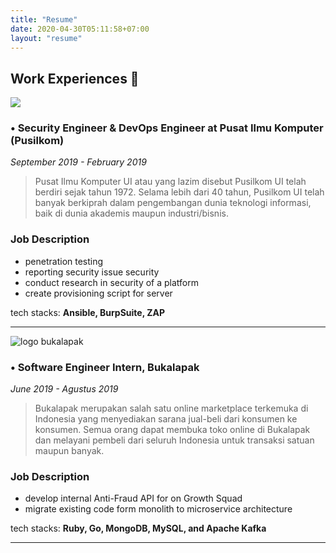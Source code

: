 ```yaml
---
title: "Resume"
date: 2020-04-30T05:11:58+07:00
layout: "resume"
---
```


## Work Experiences 💼

![](https://media-exp1.licdn.com/dms/image/C511BAQGblE4L4x6MDQ/company-background_10000/0?e=1589320800&v=beta&t=K6syQ7UjmGV1CXXeCjxu05Y_FrmSM2jqb7-I7B2k_Jg)
### • Security Engineer & DevOps Engineer at Pusat Ilmu Komputer (Pusilkom)

*September 2019 - February 2019*

> Pusat Ilmu Komputer UI atau yang lazim disebut Pusilkom UI telah berdiri sejak tahun 1972. Selama lebih dari 40 tahun, Pusilkom UI telah banyak berkiprah dalam pengembangan dunia teknologi informasi, baik di dunia akademis maupun industri/bisnis.

### Job Description

- penetration testing
- reporting security issue security
- conduct research in security of a platform
- create provisioning script for server

tech stacks: **Ansible, BurpSuite, ZAP**

---

![logo bukalapak](https://www.bukalapak.com/images/logo-new/bukalapak-primary-logo@2x.png)
### • Software Engineer Intern, Bukalapak

*June 2019 - Agustus 2019*

> Bukalapak merupakan salah satu online marketplace terkemuka di Indonesia yang menyediakan sarana jual-beli dari konsumen ke konsumen. Semua orang dapat membuka toko online di Bukalapak dan melayani pembeli dari seluruh Indonesia untuk transaksi satuan maupun banyak.

### Job Description

- develop internal Anti-Fraud API for on Growth Squad
- migrate existing code form monolith to microservice architecture
 
tech stacks: **Ruby, Go, MongoDB, MySQL, and Apache Kafka**

---
